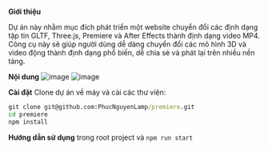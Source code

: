 **Giới thiệu**

Dự án này nhằm mục đích phát triển một website chuyển đổi các định dạng tập tin GLTF, Three.js, Premiere và After Effects thành định dạng video MP4. Công cụ này sẽ giúp người dùng dễ dàng chuyển đổi các mô hình 3D và video động thành định dạng phổ biến, dễ chia sẻ và phát lại trên nhiều nền tảng.

**Nội dung**
![image](https://github.com/user-attachments/assets/b4db3555-3156-49d9-933b-02aa698d15d3)
![image](https://github.com/user-attachments/assets/13a1fe40-6d05-4877-878b-70e7a653efbe)

**Cài đặt**
Clone dự án về máy và cài các thư viện:

```cmd
git clone git@github.com:PhucNguyenLamp/premiere.git
cd premiere
npm install
```

**Hướng dẫn sử dụng**
trong root project và `npm run start`


